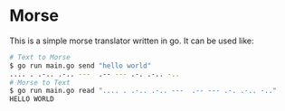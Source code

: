 # Morse
This is a simple morse translator written in go. 
It can be used like:
```bash
# Text to Morse
$ go run main.go send "hello world"
.... . .-.. .-.. ---  .-- --- .-. .-.. -..
# Morse to Text
$ go run main.go read ".... . .-.. .-.. ---  .-- --- .-. .-.. -.."
HELLO WORLD
```
